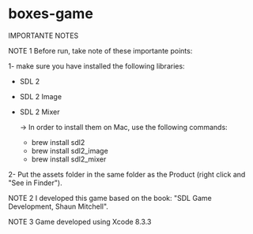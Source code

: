 # boxes-game


IMPORTANTE NOTES

NOTE 1
Before run, take note of these importante points:

1- make sure you have installed the following libraries:
  * SDL 2 
  * SDL 2 Image
  * SDL 2 Mixer
  
    -> In order to install them on Mac, use the following commands:
      - brew install sdl2
      - brew install sdl2_image
      - brew install sdl2_mixer
      
2- Put the assets folder in the same folder as the Product (right click and "See in Finder").

NOTE 2
I developed this game based on the book: "SDL Game Development, Shaun Mitchell".

NOTE 3
Game developed using Xcode 8.3.3
